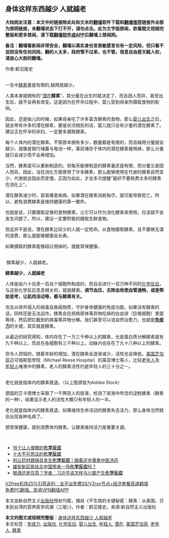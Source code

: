  <h2>身体这样东西越少 人就越老</h2> <p class="notice"><b>大陆网友注意：本文中的链接除此处和文末的<a href="https://github.com/bannedbook/fanqiang" >翻墙</a>软件下载和<a href="https://github.com/killgcd/justmysocks/blob/master/README.md">翻墙推荐</a>链接外全部为禁网链接，未翻墙状态下打不开，请勿点击。此为文字版禁闻，欲看图文视频完整版和更多禁闻，请下载<a href="https://github.com/bannedbook/fanqiang">翻墙软件或APP</a>后翻墙上禁闻网。</p><p>备注：翻墙看新闻非常安全，翻墙以真实身份发表敏感言论有一定风险，但只看不说则没有任何风险，翻的人太多，政府管不过来，也不管。信息自由是天赋人权，请放心大胆的翻墙。</b></p>  <div class="entry"> <p>作者:鹤见隆史</p> <p><br /> 一生中<a href="https://www.bannedbook.org/bnews/tag/%E9%85%B5%E7%B4%A0/" class="st_tag internal_tag" rel="tag" title="标签 酵素 下的日志">酵素</a>量是有限的,越用就越少。 </p> <p>人类本身就拥有的“<a href="https://www.bannedbook.org/bnews/tag/%E6%BD%9C%E5%9C%A8/" class="st_tag internal_tag" rel="tag" title="标签 潜在 下的日志">潜在</a><strong>酵素</strong>”，其分量在出生时就决定了，而且因人而异，甚至出生后，就不会再有改变。这是因为在怀孕过程中，婴儿受到母亲所摄取食物的影响。 </p> <p>因此，还是胎儿的时候，如果母亲吃了许多富含酵素的食物，那么<a href="https://www.bannedbook.org/bnews/tag/%e5%a9%b4%e5%84%bf%e5%87%ba%e7%94%9f/" class="st_tag internal_tag" rel="tag" title="标签 婴儿出生 下的日志">婴儿出生</a>之后，就会带有许多的潜在酵素，要是状况相反的话，婴儿就只会有少量的潜在酵素了。建议正在怀孕的孕妇，一定要多摄取酵素。 </p> <p>每个人体内的潜在酵素，不管原本拥有多少，数量都是有限的，而且越用分量就会越少。就像是银行储蓄与电池一样，事前储存于体内的潜在酵素被用掉，那么分量就只会减少而不会再增加。 </p>  <p>当然，酵素是可以重新制造的。但每天能够制造的酵素量还是有限，而分量又是因人而异。因此，当在消化方面使用了许多酵素，那么能够使用在代谢的酵素自然变少，代谢就会因此而变慢。正因为如此，才会多次提醒“最好不要耗费太多的酵素在消化上”。 </p> <p>潜在酵素减少时，容易罹患疾病，如果潜在酵素消耗殆尽，就可能导致死亡。所以，避免浪费酵素是维持健康的第一要件。 </p> <p>也就是说，只要摄取足够的食物酵素，让它可以作为消化酵素来使用，应该就不会发生问题了。所以，建议一定要积极的摄取生鲜食物。 </p> <p>但这并不是说，潜在酵素比较少的人就一定短命。从食物摄取酵素，且不要做无谓的浪费，那么就能够健康且长寿。 </p> <p>如果摄取的酵素能够超过用掉的，就能常保健康。 </p>  <p><br /> &nbsp;酵素越少，人就越老。 </p> <p><strong>酵素越少，人就越老</strong> </p> <p>人体是由六十兆至一百兆个细胞所构成的，而且会进行一百万种不同的<a href="https://www.bannedbook.org/bnews/tag/%E5%8C%96%E5%AD%A6%E5%8F%8D%E5%BA%94/" class="st_tag internal_tag" rel="tag" title="标签 化学反应 下的日志">化学反应</a>，与这些化学反应息息相关的，就是酵素。<strong>调节血压，去除血栓使血管通畅，或是帮助思考，让肌肉活动等，都与酵素有关。</strong> </p> <p>攻击从体外侵入的病毒及致癌物质，守护身体健康的免疫功能，如果没有酵素的话，同样还是无法运作。酵素会在把病原体等异物吃掉的白血球（巨噬细胞）里面等待，然后把拦截到的病毒等异物分解。我们甚至可以说自然治愈力，也就是<strong><a href="https://www.bannedbook.org/bnews/tag/%E5%85%8D%E7%96%AB%E5%8A%9B/" class="st_tag internal_tag" rel="tag" title="标签 免疫力 下的日志">免疫力</a></strong>的关键，其实就是酵素。 </p> <p>从最近的研究得知，体内存在了一万三千种以上的酵素，光是蛋白质分解酵素就有九千种以上，而且在各细胞有三千种以上，动脉内也存在了九十八种以上的酵素。 </p>  <p>但令人烦恼的，随着年龄的增加，潜在酵素会逐渐减少，活性也会降低。<a href="https://www.bannedbook.org/bnews/tag/%E7%BE%8E%E5%9B%BD%E8%8A%9D%E5%8A%A0%E5%93%A5/" class="st_tag internal_tag" rel="tag" title="标签 美国芝加哥 下的日志">美国芝加哥</a>迈可瑞斯医学院（Michael Reese Hospital）的美亚博士等人，比较<a href="https://www.bannedbook.org/bnews/tag/%E8%80%81%E5%B9%B4%E4%BA%BA/" class="st_tag internal_tag" rel="tag" title="标签 老年人 下的日志">老年人</a>及<a href="https://www.bannedbook.org/bnews/tag/%e5%b9%b4%e8%bd%bb%e4%ba%ba/" class="st_tag internal_tag" rel="tag" title="标签 年轻人 下的日志">年轻人</a>唾液中的酵素，老人的酵素活性约是年轻人的三十分之一。 </p> <p><br /> 老化就是指体内的酵素衰退。（以上图源皆为Adobe Stock） </p> <p>德国的艾卡德博士采取了一千两百人的尿液，检测了尿液中所含的淀粉酵素（酵素的一种），结果显示老人的活性大概只有年轻人的一半。 </p> <p>老化就是指体内的酵素衰退，如果维持生命活动的酵素失去活力，那么身体当然就会出现各种毛病了。 </p> <p>想常保健康，就别浪费体内酵素，让酵素维持活力是重要关键。 </p>  <p>&nbsp; </p> <ul class='op-related-articles' title='相关阅读'> <li><a href='https://www.bannedbook.org/bnews/funmedia/20200921/1400231.html' target='_blank'>16个让人傻眼的<b>化学反应</b></a></li> <li><a href='https://www.bannedbook.org/bnews/cnnews/20190723/1162722.html' target='_blank'>十大不可思议的<b>化学反应</b></a></li> <li><a href='https://www.bannedbook.org/bnews/health/20190710/1156073.html' target='_blank'>别让药材跟锅具发生<b>化学反应</b>！跟着这步骤煮中医汤药</a></li> <li><a href='https://www.bannedbook.org/bnews/lifebaike/20170404/740446.html' target='_blank'>雄安新区能给北中国带来一场<b>化学反应</b>吗？</a></li> <li><a href='https://www.bannedbook.org/bnews/cbnews/20170331/738909.html' target='_blank'>喝酒还是饮茶？学者：习近平该怎样与川普产生<b>化学反应</b></a></li> </ul> <p class="texttj"> <a href="https://www.bannedbook.org/forum23/topic22702.html" target="_blank">V2free机场25%引荐返利：全平台免费SS/V2ray节点+经济套餐高速翻墙</a><br/> <a href="https://github.com/bannedbook/fanqiang/wiki/%E7%A6%81%E9%97%BB%E7%BD%91%E5%AE%89%E5%8D%93%E7%BF%BB%E5%A2%99%E6%96%B0%E9%97%BBAPP" target="_blank">免费PC翻墙、安卓VPN翻墙APP</a></p><p>本文由新自然主义<a href="https://www.bannedbook.org/bnews/tag/%E5%87%BA%E7%89%88%E7%A4%BE/" class="st_tag internal_tag" rel="tag" title="标签 出版社 下的日志">出版社</a>授权刊载，摘自《不生病的关键秘密：酵素：从美国、日本到台湾的营养医学风潮（三版）》，作者：鹤见隆史。来源:新自然主义出版社</p><a name='sharetosocial'></a>       <div><b>本文的图文或视频完整版</b>：<a href='https://www.bannedbook.org/bnews/comments/20201222/1452762.html'>身体这样东西越少 人就越老</a></div>  </div><!--END ENTRY--> <div class="postfooter"> <div>本文标签：<a href="https://www.bannedbook.org/bnews/tag/%E5%85%8D%E7%96%AB%E5%8A%9B/" rel="tag">免疫力</a>, <a href="https://www.bannedbook.org/bnews/tag/%E5%87%BA%E7%89%88%E7%A4%BE/" rel="tag">出版社</a>, <a href="https://www.bannedbook.org/bnews/tag/%E5%8C%96%E5%AD%A6%E5%8F%8D%E5%BA%94/" rel="tag">化学反应</a>, <a href="https://www.bannedbook.org/bnews/tag/%e5%a9%b4%e5%84%bf%e5%87%ba%e7%94%9f/" rel="tag">婴儿出生</a>, <a href="https://www.bannedbook.org/bnews/tag/%e5%b9%b4%e8%bd%bb%e4%ba%ba/" rel="tag">年轻人</a>, <a href="https://www.bannedbook.org/bnews/tag/%E6%BD%9C%E5%9C%A8/" rel="tag">潜在</a>, <a href="https://www.bannedbook.org/bnews/tag/%E7%BE%8E%E5%9B%BD%E8%8A%9D%E5%8A%A0%E5%93%A5/" rel="tag">美国芝加哥</a>, <a href="https://www.bannedbook.org/bnews/tag/%E8%80%81%E5%B9%B4%E4%BA%BA/" rel="tag">老年人</a>, <a href="https://www.bannedbook.org/bnews/tag/%E9%85%B5%E7%B4%A0/" rel="tag">酵素</a></div>  </div><!--END POSTFOOTER--> 